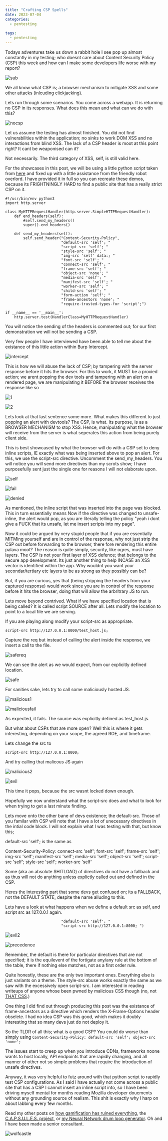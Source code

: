 ```yaml
---
title: "Crafting CSP Spells"
date: 2023-07-04
categories:
  - pentesting
  
tags:
  - pentesting
---
```

Todays adventures take us down a rabbit hole I see pop up almost constantly in my testing; who doesnt care about Content Security Policy (CSP) this week and how can I make some developers life worse with my report?

![sub](/assets/images/csp/sub.png)

We all know what CSP is; a browser mechanism to mitigate XSS and some other attacks (inlcuding clickjacking).

Lets run through some scenarios. You come across a webapp. It is returning no CSP in its responses. What does this mean and what can we do with this?

![nocsp](/assets/images/csp/none.png)

Let us assume the testing has almost finished. You did not find vulnerabilities within the application; no sinks to work DOM XSS and no interactions from blind XSS. The lack of a CSP header is moot at this point right? It cant be weaponised can it?

Not necessarily. The third category of XSS, self, is still valid here.

For the showcases in this post, we will be using a little python script taken from [here](https://github.com/sentry-demos/content-security-policy/blob/master/server.py) and fixed up with a little assistance from the friendly robot overlord. I have provided it in full so you can recreate these demos, because its FRIGHTNINGLY HARD to find a public site that has a really strict CSP on it. 

```
#!/usr/bin/env python3
import http.server

class MyHTTPRequestHandler(http.server.SimpleHTTPRequestHandler):
    def end_headers(self):
        #self.send_my_headers()
        super().end_headers()

    def send_my_headers(self):
        self.send_header("Content-Security-Policy",
                         "default-src 'self'; "
                         "script-src 'self'; "
                         "style-src 'self'; "
                         "img-src 'self' data:; "
                         "font-src 'self'; "
                         "connect-src 'self'; "
                         "frame-src 'self'; "
                         "object-src 'none'; "
                         "media-src 'self'; "
                         "manifest-src 'self'; "
                         "worker-src 'self'; "
                         "child-src 'self'; "
                         "form-action 'self'; "
                         "frame-ancestors 'none'; "
                         "require-trusted-types-for 'script';")

if __name__ == '__main__':
    http.server.test(HandlerClass=MyHTTPRequestHandler)
```

You will notice the sending of the headers is commented out; for our first demonstration we will not be sending a CSP.

Very few people I have interviewed have been able to tell me about the existance of this little action within Burp Intercept.

![intercept](/assets/images/csp/intercept.png)

This is how we will abuse the lack of CSP; by tampering with the server response before it hits the browser. For this to work, it MUST be a proxied action; we arent popping the dev tools and tampering with an alert on a rendered page, we are manipulating it BEFORE the browser receives the response like so

![1](/assets/images/csp/1.png)

![2](/assets/images/csp/2.png)

Lets look at that last sentence some more. What makes this different to just popping an alert with devtools? The CSP, is what. Its purpose, is as a BROWSER MECHANISM to stop XSS. Hence, manipulating what the browser will receive from the server is what seperates this action from being purely client side. 


This is best showcased by what the browser will do with a CSP set to deny inline scripts, IE exactly what was being inserted above to pop an alert. For this, we use the script-src directive. Uncomment the send_my_headers. You will notice you will send more directives than my scrots show; I have purposefully sent just the single one for reasons I will not elaborate upon.

![self](/assets/images/csp/scriptself.png)

![fail](/assets/images/csp/refuse.png)

![denied](/assets/images/csp/denied.png)

As mentioned, the inline script that was inserted into the page was blocked. This in turn essentially means Now if the directive was changed to unsafe-inline, the alert would pop, as you are literally telling the policy "yeah i dont give a FUCK that its unsafe, let me insert scripts into my page".

Now it could be argued by very stupid people that if you are essentially MITMing yourself and are in control of the response, why not just strip the CSP out before forwarding to the browser, there fore rendering this entire palava moot? The reason is quite simply, security, like ogres, must have layers. The CSP is not your first layer of XSS defence; that belongs to the secure app development. Its just another thing to help INCASE an XSS vector is identified within the app. Why wouldnt you want your secondar/tertiary etc layers to be as strong as they possibly can be?

But, if you are curious, yes that (being stripping the headers from your captured response) would work since you are in control of the response before it hits the browser, doing that will allow the arbritrary JS to run.

Lets move beyond contrived. What if we have specified location that is being called? It is called script SOURCE after all. Lets modify the location to point to a local file we are serving.

If you are playing along modify your script-src as appropriate.

```
script-src http://127.0.0.1:8000/test_host.js;
```

Capture the req but instead of calling the alert inside the response, we insert a call to the file.

![safereq](/assets/images/csp/safereq.png)

We can see the alert as we would expect, from our explicitly defined location. 

![safe](/assets/images/csp/safe.png)

For sanities sake, lets try to call some maliciously hosted JS.

![malicious1](/assets/images/csp/malicious1.png)

![maliciousfail](/assets/images/csp/maliciousfail.png)

As expected, it fails. The source was explicitly defined as test_host.js.

But what about CSPs that are more open? Well this is where it gets interesting, depending on your scope, the agreed ROE, and timeframe.

Lets change the src to 

```
script-src http://127.0.0.1:8000;
```
And try calling that malicous JS again

![malicious2](/assets/images/csp/malicious2.png)

![evil](/assets/images/csp/evil.png)

This time it pops, because the src wasnt locked down enough.

Hopefully we now understand what the script-src does and what to look for when trying to get a last minute finding.

Lets move onto the other bane of devs existence; the default-src. Those of you familar with CSP will note that I have a lot of unecessary directives in the intial code block. I will not explain what I was testing with that, but know this; 

default-src 'self'; is the same as 

Content-Security-Policy: connect-src 'self';
                         font-src 'self';
                         frame-src 'self';
                         img-src 'self';
                         manifest-src 'self';
                         media-src 'self';
                         object-src 'self';
                         script-src 'self';
                         style-src 'self';
                         worker-src 'self'

Some (aka an absolute SHITLOAD) of directives do not have a fallback and as thus will not do anything unless explictly called out and defined in the CSP.

Heres the interesting part that some devs get confused on; its a FALLBACK, not the DEFAULT STATE, despite the name alluding to this.

Lets have a look at what happens when we define a default src as self, and script src as 127.0.0.1 again.

```
                         "default-src 'self'; "
                         "script-src http://127.0.0.1:8000; ")
```

![evil2](/assets/images/csp/evil2.png)

![precedence](/assets/images/csp/precedence.png)

Remember, the default is there for particular directives that are not specified; it is the equilevent of the fortigate any/any rule at the bottom of the table, there if nothing else matches, not as a first order rule.

Quite honestly, these are the only two important ones. Everything else is just variants on a theme. The style-src abuse works exactly the same as we saw with the excessively open script-src. I am interested in reading writeups of anyone whose been pwned by malicious CSS though (no, not [THAT CSS](https://onecloudemoji.github.io/experiments/games/css-ggdm/).)

One thing I did find out through producing this post was the existance of frame-ancestors as a directive which renders the X-Frame-Options header obselete. I had no idea CSP was this good, which makes it doubly interesting that so many devs just do not deploy it.

So the TLDR of all this; what is a good CSP? You could do worse than simply using ```Content-Security-Policy: default-src 'self'; object-src 'none';```

The issues start to creep up when you introduce CDNs, frameworks noone wants to host locally, API endpoints that are rapidly changing, and all manner of other not so simple problems that require the introduction of unsafe directives. 

Anyway, it was very helpful to futz around with that python script to rapidly test CSP configurations. As I said I have actually not come across a public site that has a CSP I cannot insert an inline script into, so I have been driving myself mental for months reading Mozilla developer doucments without any grounding source of realism. This shit is exactly why I harp on about labbing every few months.

Read my other posts on [how gamification has ruined everything](https://onecloudemoji.github.io/learning/gamification/), the [C.A.P.S.U.L.E.S. project](https://onecloudemoji.github.io/labbing/projects/learning/capsules/), or [my Neural Network drum loop generator](https://onecloudemoji.github.io/projects/drums-rnn/). Oh and I have been made a senior consultant.

![wolfcastle](/assets/images/fable/mcbain.jpg)